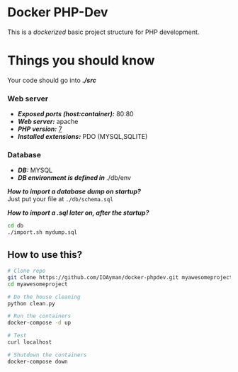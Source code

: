 # Docker PHP-Dev
This is a _dockerized_ basic project structure for PHP development.  

# Things you should know

Your code should go into ___./src___

### Web server
-  ___Exposed ports (host:container):___ 80:80
-  ___Web server:___ apache
-  ___PHP version:___ [7](https://hub.docker.com/r/ioayman/php/)
-  ___Installed extensions:___ PDO (MYSQL,SQLITE)

### Database
-  ___DB:___ MYSQL
-  ___DB environment is defined in___ ./db/env

___How to import a database dump on startup?___  
Just put your file at `./db/schema.sql`

___How to import a .sql later on, after the startup?___
```bash
cd db
./import.sh mydump.sql
```



## How to use this?
```bash
# Clone repo
git clone https://github.com/IOAyman/docker-phpdev.git myawesomeproject
cd myawesomeproject

# Do the house cleaning
python clean.py

# Run the containers
docker-compose -d up

# Test
curl localhost

# Shutdown the containers
docker-compose down
```
